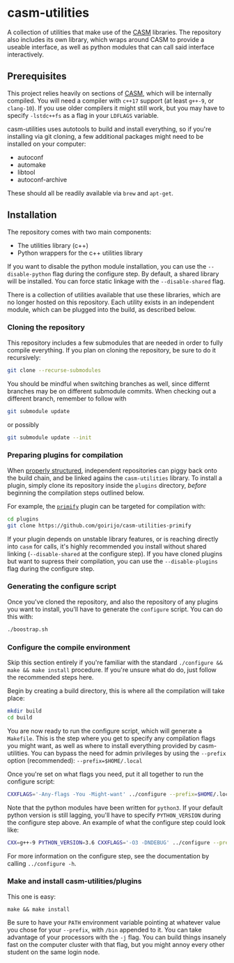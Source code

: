 # casm-utilities
A collection of utilities that make use of the [CASM](https://github.com/prisms-center/CASMcode) libraries. The repository also includes its own library, which wraps around CASM to provide a useable interface, as well as python modules that can call said interface interactively.

## Prerequisites 
This project relies heavily on sections of [CASM](https://github.com/prisms-center/CASMcode), which will be internally compiled.
You will need a compiler with `c++17` support (at least `g++-9`, or `clang-10`).
If you use older compilers it might still work, but you may have to specify `-lstdc++fs` as a flag in your `LDFLAGS` variable.

casm-utilities uses autotools to build and install everything, so if you're installing via git cloning, a few additional packages might need to be installed on your computer:

* autoconf
* automake
* libtool
* autoconf-archive

These should all be readily available via `brew` and `apt-get`.

## Installation
The repository comes with two main components:

* The utilities library (c++)
* Python wrappers for the c++ utilities library

If you want to disable the python module installation, you can use the `--disable-python` flag during the configure step. By default, a shared library will be installed. You can force static linkage with the `--disable-shared` flag.

There is a collection of utilities available that use these libraries, which are no longer hosted on this repository.
Each utility exists in an independent module, which can be plugged into the build, as described below.

### Cloning the repository
This repository includes a few submodules that are needed in order to fully compile everything.
If you plan on cloning the repository, be sure to do it recursively:
```bash
git clone --recurse-submodules
```

You should be mindful when switching branches as well, since differnt branches may be on different submodule commits.
When checking out a different branch, remember to follow with
```bash
git submodule update
```
or possibly
```bash
git submodule update --init
```

### Preparing plugins for compilation
When [properly structured](https://github.com/goirijo/casm-utilities-plugin/blob/main/README.md), independent repositories can piggy back onto the build chain, and be linked agains the `casm-utilities` library.
To install a plugin, simply clone its repository inside the `plugins` directory, *before* beginning the compilation steps outlined below.

For example, the [`primify`](https://github.com/goirijo/casm-utilities-primify) plugin can be targeted for compilation with:
```bash
cd plugins
git clone https://github.com/goirijo/casm-utilities-primify
```

If your plugin depends on unstable library features, or is reaching directly into `casm` for calls, it's highly recommended you install without shared linking (`--disable-shared` at the configure step). If you have cloned plugins but want to supress their compilation, you can use the `--disable-plugins` flag during the configure step. 

### Generating the configure script
Once you've cloned the repository, and also the repository of any plugins you want to install, you'll have to generate the `configure` script.
You can do this with:
```bash
./boostrap.sh
```

### Configure the compile environment
Skip this section entirely if you're familiar with the standard `./configure && make && make install` procedure.
If you're unsure what do do, just follow the recommended steps here.

Begin by creating a build directory, this is where all the compilation will take place:
```bash
mkdir build
cd build
```

You are now ready to run the configure script, which will generate a `Makefile`.
This is the step where you get to specify any compilation flags you might want, as well as where to install everything provided by casm-utilities.
You can bypass the need for admin privileges by using the `--prefix` option (recommended): `--prefix=$HOME/.local`

Once you're set on what flags you need, put it all together to run the configure script:
```bash
CXXFLAGS='-Any-flags -You -Might-want' ../configure --prefix=$HOME/.local     
```

Note that the python modules have been written for `python3`. If your default python version is still lagging, you'll have to specify `PYTHON_VERSION` during the configure step above. An example of what the configure step could look like:
```bash
CXX=g++-9 PYTHON_VERSION=3.6 CXXFLAGS='-O3 -DNDEBUG' ../configure --prefix=$HOME/.local    
```

For more information on the configure step, see the documentation by calling `../configure -h`.

### Make and install casm-utilities/plugins
This one is easy:
```
make && make install
```

Be sure to have your `PATH` environment variable pointing at whatever value you chose for your `--prefix`, with `/bin` appended to it. You can take advantage of your processors with the `-j` flag.
You can build things insanely fast on the computer cluster with that flag, but you might annoy every other student on the same login node.
